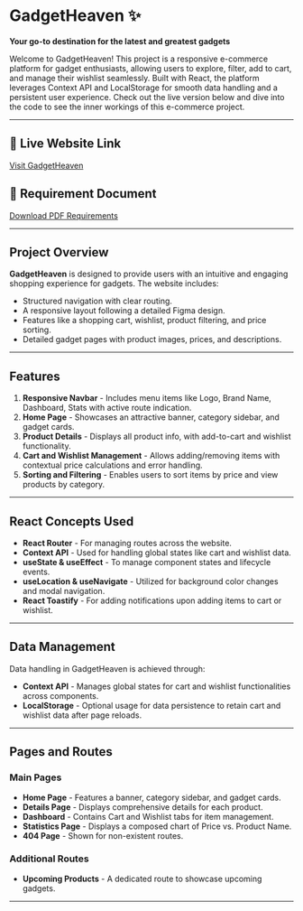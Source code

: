 # GadgetHeaven ✨
**Your go-to destination for the latest and greatest gadgets**

Welcome to GadgetHeaven! This project is a responsive e-commerce platform for gadget enthusiasts, allowing users to explore, filter, add to cart, and manage their wishlist seamlessly. Built with React, the platform leverages Context API and LocalStorage for smooth data handling and a persistent user experience. Check out the live version below and dive into the code to see the inner workings of this e-commerce project.

---

## 🚀 Live Website Link
[Visit GadgetHeaven](https://gadget-heaven-by-mehedi.netlify.app/)

## 📄 Requirement Document
[Download PDF Requirements](https://github.com/ProgrammingHero1/B10-A8-gadget-heaven/blob/main/Batch-10_Assignment-08.pdf)

---

## Project Overview

**GadgetHeaven** is designed to provide users with an intuitive and engaging shopping experience for gadgets. The website includes:
- Structured navigation with clear routing.
- A responsive layout following a detailed Figma design.
- Features like a shopping cart, wishlist, product filtering, and price sorting.
- Detailed gadget pages with product images, prices, and descriptions.

---

## Features
1. **Responsive Navbar** - Includes menu items like Logo, Brand Name, Dashboard, Stats with active route indication.
2. **Home Page** - Showcases an attractive banner, category sidebar, and gadget cards.
3. **Product Details** - Displays all product info, with add-to-cart and wishlist functionality.
4. **Cart and Wishlist Management** - Allows adding/removing items with contextual price calculations and error handling.
5. **Sorting and Filtering** - Enables users to sort items by price and view products by category.

---

## React Concepts Used
- **React Router** - For managing routes across the website.
- **Context API** - Used for handling global states like cart and wishlist data.
- **useState & useEffect** - To manage component states and lifecycle events.
- **useLocation & useNavigate** - Utilized for background color changes and modal navigation.
- **React Toastify** - For adding notifications upon adding items to cart or wishlist.
  
---

## Data Management
Data handling in GadgetHeaven is achieved through:
- **Context API** - Manages global states for cart and wishlist functionalities across components.
- **LocalStorage** - Optional usage for data persistence to retain cart and wishlist data after page reloads.

---

## Pages and Routes
### Main Pages
- **Home Page** - Features a banner, category sidebar, and gadget cards.
- **Details Page** - Displays comprehensive details for each product.
- **Dashboard** - Contains Cart and Wishlist tabs for item management.
- **Statistics Page** - Displays a composed chart of Price vs. Product Name.
- **404 Page** - Shown for non-existent routes.
  
### Additional Routes
- **Upcoming Products** - A dedicated route to showcase upcoming gadgets.

---